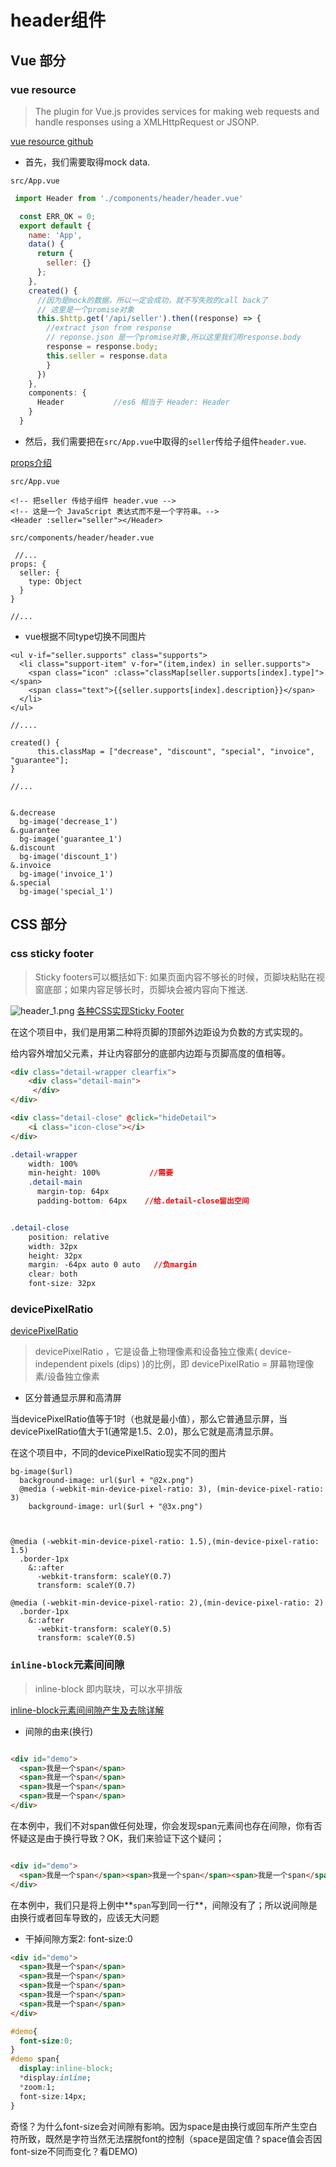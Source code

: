 # header组件

## Vue 部分

### vue resource

>The plugin for Vue.js provides services for making web requests and handle responses using a XMLHttpRequest or JSONP.

[vue resource github](https://github.com/pagekit/vue-resource)

* 首先，我们需要取得mock data.

`src/App.vue`

```javascript
 import Header from './components/header/header.vue'

  const ERR_OK = 0;
  export default {
    name: 'App',
    data() {
      return {
        seller: {}
      };
    },
    created() {
      //因为是mock的数据，所以一定会成功，就不写失败的call back了
      // 这里是一个promise对象
      this.$http.get('/api/seller').then((response) => {
        //extract json from response
        // reponse.json 是一个promise对象,所以这里我们用response.body
        response = response.body;
        this.seller = response.data
        }
      })
    },
    components: {
      Header           //es6 相当于 Header: Header
    }
  }

```

* 然后，我们需要把在`src/App.vue`中取得的`seller`传给子组件`header.vue`.

[props介绍](https://cn.vuejs.org/v2/guide/components-props.html)

`src/App.vue`

```
<!-- 把seller 传给子组件 header.vue -->
<!-- 这是一个 JavaScript 表达式而不是一个字符串。-->
<Header :seller="seller"></Header>

```

`src/components/header/header.vue`

```
 //...
props: {
  seller: {
    type: Object
  }
}

//...
```

* vue根据不同type切换不同图片

```
<ul v-if="seller.supports" class="supports">
  <li class="support-item" v-for="(item,index) in seller.supports">
    <span class="icon" :class="classMap[seller.supports[index].type]"></span>
    <span class="text">{{seller.supports[index].description}}</span>
  </li>
</ul>

//....

created() {
      this.classMap = ["decrease", "discount", "special", "invoice", "guarantee"];
}

//...


&.decrease
  bg-image('decrease_1')
&.guarantee
  bg-image('guarantee_1')
&.discount
  bg-image('discount_1')
&.invoice
  bg-image('invoice_1')
&.special
  bg-image('special_1')

```

## CSS 部分

### css sticky footer

 >Sticky footers可以概括如下: 如果页面内容不够长的时候，页脚块粘贴在视窗底部；如果内容足够长时，页脚块会被内容向下推送.


![header_1.png](./img/header_1.png)
[各种CSS实现Sticky Footer](https://mp.weixin.qq.com/s?__biz=MzU0OTE3MjE1Mw%3D%3D&mid=2247483693&idx=1&sn=ea846c8a1b404a8a0aa5a5175059e0f4&chksm=fbb2a7fbccc52eed1b62f21503d93449c8425c464d5b4ac576facadf560f95ab9ea8aca5484b&mpshare=1&scene=23&srcid=1120MlKsKxWYxEsbttZ5V0CO)

在这个项目中，我们是用第二种将页脚的顶部外边距设为负数的方式实现的。

给内容外增加父元素，并让内容部分的底部内边距与页脚高度的值相等。

```html
<div class="detail-wrapper clearfix">
    <div class="detail-main">
     </div>
</div>

<div class="detail-close" @click="hideDetail">
    <i class="icon-close"></i>
</div>
```

```CSS
.detail-wrapper
    width: 100%
    min-height: 100%           //需要
    .detail-main
      margin-top: 64px
      padding-bottom: 64px    //给.detail-close留出空间


.detail-close
    position: relative
    width: 32px
    height: 32px
    margin: -64px auto 0 auto   //负margin
    clear: both
    font-size: 32px
```

### devicePixelRatio

[devicePixelRatio](https://www.cnblogs.com/moqiutao/p/6818235.html)

>devicePixelRatio ，它是设备上物理像素和设备独立像素( device-independent pixels (dips) )的比例，即 devicePixelRatio = 屏幕物理像素/设备独立像素 

* 区分普通显示屏和高清屏

当devicePixelRatio值等于1时（也就是最小值），那么它普通显示屏，当devicePixelRatio值大于1(通常是1.5、2.0)，那么它就是高清显示屏。


在这个项目中，不同的devicePixelRatio现实不同的图片

```
bg-image($url)
  background-image: url($url + "@2x.png")
  @media (-webkit-min-device-pixel-ratio: 3), (min-device-pixel-ratio: 3)
    background-image: url($url + "@3x.png")



@media (-webkit-min-device-pixel-ratio: 1.5),(min-device-pixel-ratio: 1.5)
  .border-1px
    &::after
      -webkit-transform: scaleY(0.7)
      transform: scaleY(0.7)

@media (-webkit-min-device-pixel-ratio: 2),(min-device-pixel-ratio: 2)
  .border-1px
    &::after
      -webkit-transform: scaleY(0.5)
      transform: scaleY(0.5)

```

### `inline-block`元素间间隙

>inline-block 即内联块，可以水平排版

[inline-block元素间间隙产生及去除详解](http://demo.doyoe.com/css/inline-block-space/)

* 间隙的由来(换行)

```html

<div id="demo">
  <span>我是一个span</span>
  <span>我是一个span</span>
  <span>我是一个span</span>
  <span>我是一个span</span>
</div>

```

在本例中，我们不对span做任何处理，你会发现span元素间也存在间隙，你有否怀疑这是由于换行导致？OK，我们来验证下这个疑问；

```html

<div id="demo">
  <span>我是一个span</span><span>我是一个span</span><span>我是一个span</span><span>我是一个span</span>
</div>

```

在本例中，我们只是将上例中**`span`写到同一行**，间隙没有了；所以说间隙是由换行或者回车导致的，应该无大问题

* 干掉间隙方案2: font-size:0 

```html
<div id="demo">
  <span>我是一个span</span>
  <span>我是一个span</span>
  <span>我是一个span</span>
  <span>我是一个span</span>
  <span>我是一个span</span>
</div>
```

```CSS
#demo{
  font-size:0;
}
#demo span{
  display:inline-block;
  *display:inline;
  *zoom:1;
  font-size:14px;
}

```

奇怪？为什么font-size会对间隙有影响。因为space是由换行或回车所产生空白符所致，既然是字符当然无法摆脱font的控制（space是固定值？space值会否因font-size不同而变化？看DEMO)